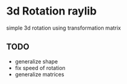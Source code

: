 # 3d Rotation raylib
simple 3d rotation using transformation matrix

## TODO
- generalize shape
- fix speed of rotation
- generalize matrices
